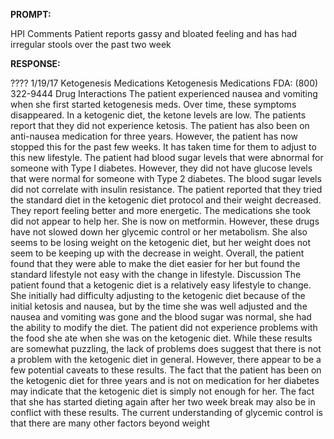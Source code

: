 **PROMPT:**

HPI Comments Patient reports gassy and bloated feeling and has had irregular stools over the past two week 

**RESPONSE:**

 ???? 1/19/17  Ketogenesis Medications Ketogenesis Medications FDA: (800) 322-9444  Drug Interactions  The patient experienced nausea and vomiting when she first started ketogenesis meds. Over time, these symptoms disappeared.  In a ketogenic diet, the ketone levels are low. The patients report that they did not experience ketosis. The patient has also been on anti-nausea medication for three years. However, the patient has now stopped this for the past few weeks. It has taken time for them to adjust to this new lifestyle.  The patient had blood sugar levels that were abnormal for someone with Type I diabetes. However, they did not have glucose levels that were normal for someone with Type 2 diabetes. The blood sugar levels did not correlate with insulin resistance.  The patient reported that they tried the standard diet in the ketogenic diet protocol and their weight decreased. They report feeling better and more energetic.  The medications she took did not appear to help her. She is now on metformin. However, these drugs have not slowed down her glycemic control or her metabolism. She also seems to be losing weight on the ketogenic diet, but her weight does not seem to be keeping up with the decrease in weight.  Overall, the patient found that they were able to make the diet easier for her but found the standard lifestyle not easy with the change in lifestyle.  Discussion  The patient found that a ketogenic diet is a relatively easy lifestyle to change. She initially had difficulty adjusting to the ketogenic diet because of the initial ketosis and nausea, but by the time she was well adjusted and the nausea and vomiting was gone and the blood sugar was normal, she had the ability to modify the diet.  The patient did not experience problems with the food she ate when she was on the ketogenic diet. While these results are somewhat puzzling, the lack of problems does suggest that there is not a problem with the ketogenic diet in general. However, there appear to be a few potential caveats to these results.  The fact that the patient has been on the ketogenic diet for three years and is not on medication for her diabetes may indicate that the ketogenic diet is simply not enough for her. The fact that she has started dieting again after her two week break may also be in conflict with these results.  The current understanding of glycemic control is that there are many other factors beyond weight